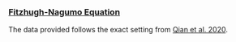 ### [Fitzhugh-Nagumo Equation](https://en.wikipedia.org/wiki/FitzHugh%E2%80%93Nagumo_model?oldformat=true)

The data provided follows the exact setting from [Qian et al. 2020](https://linkinghub.elsevier.com/retrieve/pii/S0167278919307651).

